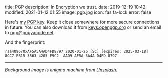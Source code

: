 title: PGP
description: In Encryption we trust.
date: 2019-12-19 10:42
modified: 2021-01-12 01:55
image: pgp.jpg
icon: fas fa-lock
error: false


Here's [my PGP key](/theme/files/pouya.gpg.asc). Keep it close somewhere for more secure connections in future. You can also download it from [keys.openpgp.org](https://keys.openpgp.org/search?q=8CC7EB1535634205E9C2AAD9AF5A5A4AD4FD8797) or send an email to [pgp@pouyacode.net](mailto:pgp@pouyacode.net).

And the fingerprint:

```text
rsa4096/0xAF5A5A4AD4FD8797 2020-01-26 [SC] [expires: 2025-03-18]
8CC7 EB15 3563 4205 E9C2  AAD9 AF5A 5A4A D4FD 8797
```

---
*Background image is enigma machine from [Unsplash](https://unsplash.com/photos/4hfpVsi-gSg).*
